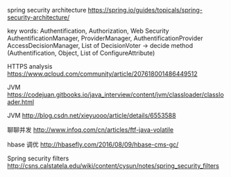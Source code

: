 spring security architecture
https://spring.io/guides/topicals/spring-security-architecture/

key words:
Authentification, Authorization, Web Security
AuthentificationManager, ProviderManager, AuthentificationProvider
AccessDecisionManager, List of DecisionVoter -> decide method (Authentification, Object, List of ConfigureAttribute)


HTTPS analysis
https://www.qcloud.com/community/article/207618001486449512

JVM
https://codejuan.gitbooks.io/java_interview/content/jvm/classloader/classloader.html

JVM
http://blog.csdn.net/xieyuooo/article/details/6553588

聊聊并发
http://www.infoq.com/cn/articles/ftf-java-volatile

hbase 调优
http://hbasefly.com/2016/08/09/hbase-cms-gc/

Spring security filters
http://csns.calstatela.edu/wiki/content/cysun/notes/spring_security_filters

